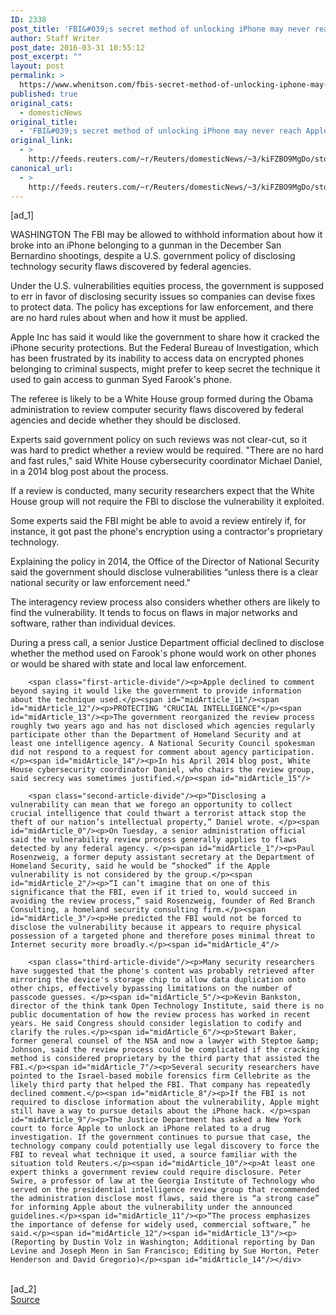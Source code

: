 ```yaml
---
ID: 2338
post_title: 'FBI&#039;s secret method of unlocking iPhone may never reach Apple'
author: Staff Writer
post_date: 2016-03-31 10:55:12
post_excerpt: ""
layout: post
permalink: >
  https://www.whenitson.com/fbis-secret-method-of-unlocking-iphone-may-never-reach-apple/
published: true
original_cats:
  - domesticNews
original_title:
  - 'FBI&#039;s secret method of unlocking iPhone may never reach Apple'
original_link:
  - >
    http://feeds.reuters.com/~r/Reuters/domesticNews/~3/kiFZBO9MgDo/story01.htm
canonical_url:
  - >
    http://feeds.reuters.com/~r/Reuters/domesticNews/~3/kiFZBO9MgDo/story01.htm
---
```

 [ad_1]
<br><div id="articleText">
<span id="midArticle_start"/>

<span id="midArticle_0"/><span class="focusParagraph" readability="5"><p><span class="articleLocation">WASHINGTON</span> The FBI may be allowed to withhold information about how it broke into an iPhone belonging to a gunman in the December San Bernardino shootings, despite a U.S. government policy of disclosing technology security flaws discovered by federal agencies. </p></span><span id="midArticle_1"/><p>Under the U.S. vulnerabilities equities process, the government is supposed to err in favor of disclosing security issues so companies can devise fixes to protect data. The policy has exceptions for law enforcement, and there are no hard rules about when and how it must be applied.</p><span id="midArticle_2"/><p>Apple Inc has said it would like the government to share how it cracked the iPhone security protections. But the Federal Bureau of Investigation, which has been frustrated by its inability to access data on encrypted phones belonging to criminal suspects, might prefer to keep secret the technique it used to gain access to gunman Syed Farook's phone. </p><span id="midArticle_3"/><p>The referee is likely to be a White House group formed during the Obama administration to review computer security flaws discovered by federal agencies and decide whether they should be disclosed.</p><span id="midArticle_4"/><p>Experts said government policy on such reviews was not clear-cut, so it was hard to predict whether a review would be required. "There are no hard and fast rules," said White House cybersecurity coordinator Michael Daniel, in a 2014 blog post about the process.</p><span id="midArticle_5"/><p>If a review is conducted, many security researchers expect that the White House group will not require the FBI to disclose the vulnerability it exploited.</p><span id="midArticle_6"/><p>Some experts said the FBI might be able to avoid a review entirely if, for instance, it got past the phone's encryption using a contractor's proprietary technology.</p><span id="midArticle_7"/><p>Explaining the policy in 2014, the Office of the Director of National Security said the government should disclose vulnerabilities “unless there is a clear national security or law enforcement need."</p><span id="midArticle_8"/><p>The interagency review process also considers whether others are likely to find the vulnerability. It tends to focus on flaws in major networks and software, rather than individual devices. </p><span id="midArticle_9"/><p>During a press call, a senior Justice Department official declined to disclose whether the method used on Farook's phone would work on other phones or would be shared with state and local law enforcement.</p><span id="midArticle_10"/>
        
        <span class="first-article-divide"/><p>Apple declined to comment beyond saying it would like the government to provide information about the technique used.</p><span id="midArticle_11"/><span id="midArticle_12"/><p>PROTECTING "CRUCIAL INTELLIGENCE"</p><span id="midArticle_13"/><p>The government reorganized the review process roughly two years ago and has not disclosed which agencies regularly participate other than the Department of Homeland Security and at least one intelligence agency. A National Security Council spokesman did not respond to a request for comment about agency participation.</p><span id="midArticle_14"/><p>In his April 2014 blog post, White House cybersecurity coordinator Daniel, who chairs the review group, said secrecy was sometimes justified.</p><span id="midArticle_15"/>
        
        <span class="second-article-divide"/><p>“Disclosing a vulnerability can mean that we forego an opportunity to collect crucial intelligence that could thwart a terrorist attack stop the theft of our nation’s intellectual property,” Daniel wrote. </p><span id="midArticle_0"/><p>On Tuesday, a senior administration official said the vulnerability review process generally applies to flaws detected by any federal agency. </p><span id="midArticle_1"/><p>Paul Rosenzweig, a former deputy assistant secretary at the Department of Homeland Security, said he would be “shocked” if the Apple vulnerability is not considered by the group.</p><span id="midArticle_2"/><p>“I can’t imagine that on one of this significance that the FBI, even if it tried to, would succeed in avoiding the review process,” said Rosenzweig, founder of Red Branch Consulting, a homeland security consulting firm.</p><span id="midArticle_3"/><p>He predicted the FBI would not be forced to disclose the vulnerability because it appears to require physical possession of a targeted phone and therefore poses minimal threat to Internet security more broadly.</p><span id="midArticle_4"/>
        
        <span class="third-article-divide"/><p>Many security researchers have suggested that the phone's content was probably retrieved after mirroring the device's storage chip to allow data duplication onto other chips, effectively bypassing limitations on the number of passcode guesses. </p><span id="midArticle_5"/><p>Kevin Bankston, director of the think tank Open Technology Institute, said there is no public documentation of how the review process has worked in recent years. He said Congress should consider legislation to codify and clarify the rules.</p><span id="midArticle_6"/><p>Stewart Baker, former general counsel of the NSA and now a lawyer with Steptoe &amp; Johnson, said the review process could be complicated if the cracking method is considered proprietary by the third party that assisted the FBI.</p><span id="midArticle_7"/><p>Several security researchers have pointed to the Israel-based mobile forensics firm Cellebrite as the likely third party that helped the FBI. That company has repeatedly declined comment.</p><span id="midArticle_8"/><p>If the FBI is not required to disclose information about the vulnerability, Apple might still have a way to pursue details about the iPhone hack. </p><span id="midArticle_9"/><p>The Justice Department has asked a New York court to force Apple to unlock an iPhone related to a drug investigation. If the government continues to pursue that case, the technology company could potentially use legal discovery to force the FBI to reveal what technique it used, a source familiar with the situation told Reuters.</p><span id="midArticle_10"/><p>At least one expert thinks a government review could require disclosure. Peter Swire, a professor of law at the Georgia Institute of Technology who served on the presidential intelligence review group that recommended the administration disclose most flaws, said there is “a strong case” for informing Apple about the vulnerability under the announced guidelines.</p><span id="midArticle_11"/><p>“The process emphasizes the importance of defense for widely used, commercial software,” he said.</p><span id="midArticle_12"/><span id="midArticle_13"/><p> (Reporting by Dustin Volz in Washington; Additional reporting by Dan Levine and Joseph Menn in San Francisco; Editing by Sue Horton, Peter Henderson and David Gregorio)</p><span id="midArticle_14"/></div>
<br>[ad_2]
<br><a href="http://feeds.reuters.com/~r/Reuters/domesticNews/~3/kiFZBO9MgDo/story01.htm">Source </a>